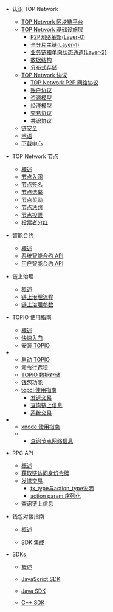 - 认识 TOP Network
  - [TOP Network 区块链平台](docs-cn/AboutTOPNetwork/TOPNetworkPlatform.md)
  - [TOP Network 基础设施层](docs-cn/AboutTOPNetwork/TOPChainInfrastructure/Overview.md)
    - [P2P网络革新(Layer-0)](docs-cn/AboutTOPNetwork/TOPChainInfrastructure/P2PNetworkInnovation(layer-0).md)
    - [全分片主链(Layer-1)](docs-cn/AboutTOPNetwork/TOPChainInfrastructure/ComprehensiveMulti-levelDynamicSharding(layer-1).md)
    - [业务链和单向状态通道(Layer-2)](docs-cn/AboutTOPNetwork/TOPChainInfrastructure/ServiceChainandOne-WayStateChannels(layer-2).md)
    - [数据结构](docs-cn/AboutTOPNetwork/TOPChainInfrastructure/DataStructure.md)
    - [分布式存储](docs-cn/AboutTOPNetwork/TOPChainInfrastructure/DistributedStorage.md)
  - [TOP Network 协议](docs-cn/AboutTOPNetwork/Protocol/OverView.md)
    - [TOP Network P2P 网络协议](docs-cn/AboutTOPNetwork/Protocol/TOPNetwokP2PNetwork.md)
    - [账户协议](docs-cn/AboutTOPNetwork/Protocol/AccountProtocol.md)
    - [资源模型](docs-cn/AboutTOPNetwork/Protocol/ResourceModel.md)
    - [经济模型](docs-cn/AboutTOPNetwork/Protocol/EconomicModel.md)
    - [交易协议](docs-cn/AboutTOPNetwork/Protocol/TransactionProtocol.md)
    - [共识协议](docs-cn/AboutTOPNetwork/Protocol/ConsensusProtocol.md)
  - [链安全](docs-cn/AboutTOPNetwork/Security.md)
  - [术语](docs-cn/AboutTOPNetwork/Glossary.md)
  - [下载中心](docs-cn/AboutTOPNetwork/Download/learningResource.md)

- TOP Network 节点
  - [概述](docs-cn/Node/Overview.md)
  - [节点入网](docs-cn/Node/JoiningNetwork.md)
  - [节点签名](docs-cn/Node/NodeSignature.md)
  - [节点选举](docs-cn/Node/NodeElection.md)
  - [节点奖励](docs-cn/Node/NodeReward.md)
  - [节点惩罚](docs-cn/Node/NodePublishment.md)
  - [节点投票](docs-cn/Node/NodeVote.md)
  - [投票者分红](docs-cn/Node/VoterDividend.md)
  
- 智能合约
  - [概述](docs-cn/SmartContract/SmartContract.md)
  - [系统智能合约 API](docs-cn/SmartContract/SystemContractAPI.md)
  - [用户智能合约 API](docs-cn/SmartContract/LuaAPI.md)
  
- 链上治理
  - [概述](docs-cn/On-ChainGovernance/Overview.md)
  - [链上治理流程](docs-cn/On-ChainGovernance/On-ChainGovernanceProposal.md)
  - [链上治理参数](docs-cn/On-ChainGovernance/On-ChainGovernanceParameters.md)
  
- TOPIO 使用指南

  - [概述](docs-cn/Tools/TOPIO/Overview.md)
  - [快速入门](docs-cn/Tools/TOPIO/QuickStart.md)
  - [安装 TOPIO](docs-cn/Tools/TOPIO/InstallTOPIO.md) 
- * [启动 TOPIO](docs-cn/Tools/TOPIO/StartTOPIO.md)

  - [命令行选项](docs-cn/Tools/TOPIO/Command-line_Options.md)
  - [TOPIO 数据存储](docs-cn/Tools/TOPIO/StorewithTOPIO.md)
  - [钱包功能](docs-cn/Tools/TOPIO/wallet.md)
  - [topcl 使用指南](docs-cn/Tools/TOPIO/topcl/Overview.md)
    - [发送交易](docs-cn/Tools/TOPIO/topcl/sendtx.md)
    - [查询链上信息](docs-cn/Tools/TOPIO/topcl/GET.md)
    - [系统交易](docs-cn/Tools/TOPIO/topcl/system.md)
- * [xnode 使用指南](docs-cn/Tools/TOPIO/xnode/Overview.md)
    
  - * [查询节点网络信息](docs-cn/Tools/TOPIO/xnode/command.md)
  
- RPC API
  - [概述](docs-cn/Interface/RPC-API/Overview.md)
  - [获取链访问身份令牌](docs-cn/Interface/RPC-API/requestToken.md)
  - [发送交易](docs-cn/Interface/RPC-API/sendTransaction/sendTransaction.md)
    - [tx_type与action_type说明](docs-cn/Interface/RPC-API/sendTransaction/tx-type-and-action-type.md)
    - [action param 序列化](docs-cn/Interface/RPC-API/sendTransaction/action-param-serialization.md)
  - [查询链上信息](docs-cn/Interface/RPC-API/get.md)

- 钱包对接指南
  - [概述](docs-cn/AccessGuide/WalletAccessGuide/Overview.md)

  - [SDK 集成](docs-cn/AccessGuide/WalletAccessGuide/SDKintegartion.md)
  
- SDKs
  - [概述](docs-cn/Interface/SDKs/00-overview.md)

  - [JavaScript SDK](docs-cn/Interface/SDKs/01-javascript-sdk.md)

  - [Java SDK](docs-cn/Interface/SDKs/03-java-sdk.md)

  - [C++ SDK](docs-cn/Interface/SDKs/02-c++-sdk.md)